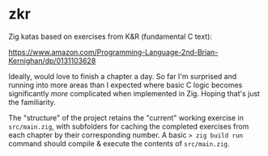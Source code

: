 # zkr

Zig katas based on exercises from K&R (fundamental C text):

  https://www.amazon.com/Programming-Language-2nd-Brian-Kernighan/dp/0131103628

Ideally, would love to finish a chapter a day. So far I'm surprised and running into more areas than I expected where basic C logic becomes significantly *more* complicated when implemented in Zig. Hoping that's just the familiarity.

The "structure" of the project retains the "current" working exercise in `src/main.zig`, with subfolders for caching the completed exercises from each chapter by their corresponding number. A basic `> zig build run` command should compile & execute the contents of `src/main.zig`.
